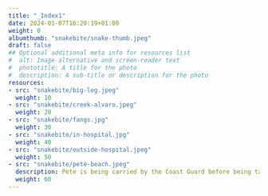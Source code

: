 ```yaml
---
title: "_Index1"
date: 2024-01-07T16:20:19+01:00
weight: 0
albumthumb: "snakebite/snake-thumb.jpeg"
draft: false
## Optional additional meta info for resources list
#  alt: Image alternative and screen-reader text
#  phototitle: A title for the photo
#  description: A sub-title or description for the photo
resources:
- src: "snakebite/big-leg.jpeg"
  weight: 10
- src: "snakebite/creek-alvaro.jpeg"
  weight: 20
- src: "snakebite/fangs.jpg"
  weight: 30
- src: "snakebite/in-hospital.jpg"
  weight: 40
- src: "snakebite/outside-hospital.jpeg"
  weight: 50
- src: "snakebite/pete-beach.jpeg"
  description: Pete is being carried by the Coast Guard before being taken to the hospital by boat.
  weight: 60
---
```

